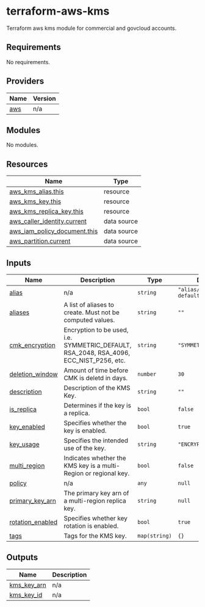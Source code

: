 # terraform-aws-kms
Terraform aws kms module for commercial and govcloud accounts.

<!-- BEGIN_TF_DOCS -->
## Requirements

No requirements.

## Providers

| Name | Version |
|------|---------|
| <a name="provider_aws"></a> [aws](#provider\_aws) | n/a |

## Modules

No modules.

## Resources

| Name | Type |
|------|------|
| [aws_kms_alias.this](https://registry.terraform.io/providers/hashicorp/aws/latest/docs/resources/kms_alias) | resource |
| [aws_kms_key.this](https://registry.terraform.io/providers/hashicorp/aws/latest/docs/resources/kms_key) | resource |
| [aws_kms_replica_key.this](https://registry.terraform.io/providers/hashicorp/aws/latest/docs/resources/kms_replica_key) | resource |
| [aws_caller_identity.current](https://registry.terraform.io/providers/hashicorp/aws/latest/docs/data-sources/caller_identity) | data source |
| [aws_iam_policy_document.this](https://registry.terraform.io/providers/hashicorp/aws/latest/docs/data-sources/iam_policy_document) | data source |
| [aws_partition.current](https://registry.terraform.io/providers/hashicorp/aws/latest/docs/data-sources/partition) | data source |

## Inputs

| Name | Description | Type | Default | Required |
|------|-------------|------|---------|:--------:|
| <a name="input_alias"></a> [alias](#input\_alias) | n/a | `string` | `"alias/shared-ebs-default"` | no |
| <a name="input_aliases"></a> [aliases](#input\_aliases) | A list of aliases to create. Must not be computed values. | `string` | `""` | no |
| <a name="input_cmk_encryption"></a> [cmk\_encryption](#input\_cmk\_encryption) | Encryption to be used, i.e. SYMMETRIC\_DEFAULT, RSA\_2048, RSA\_4096, ECC\_NIST\_P256, etc. | `string` | `"SYMMETRIC_DEFAULT"` | no |
| <a name="input_deletion_window"></a> [deletion\_window](#input\_deletion\_window) | Amount of time before CMK is deletd in days. | `number` | `30` | no |
| <a name="input_description"></a> [description](#input\_description) | Description of the KMS Key. | `string` | `""` | no |
| <a name="input_is_replica"></a> [is\_replica](#input\_is\_replica) | Determines if the key is a replica. | `bool` | `false` | no |
| <a name="input_key_enabled"></a> [key\_enabled](#input\_key\_enabled) | Specifies whether the key is enabled. | `bool` | `true` | no |
| <a name="input_key_usage"></a> [key\_usage](#input\_key\_usage) | Specifies the intended use of the key. | `string` | `"ENCRYPT_DECRYPT"` | no |
| <a name="input_multi_region"></a> [multi\_region](#input\_multi\_region) | Indicates whether the KMS key is a multi-Region or regional key. | `bool` | `false` | no |
| <a name="input_policy"></a> [policy](#input\_policy) | n/a | `any` | `null` | no |
| <a name="input_primary_key_arn"></a> [primary\_key\_arn](#input\_primary\_key\_arn) | The primary key arn of a multi-region replica key. | `string` | `null` | no |
| <a name="input_rotation_enabled"></a> [rotation\_enabled](#input\_rotation\_enabled) | Specifies whether key rotation is enabled. | `bool` | `true` | no |
| <a name="input_tags"></a> [tags](#input\_tags) | Tags for the KMS key. | `map(string)` | `{}` | no |

## Outputs

| Name | Description |
|------|-------------|
| <a name="output_kms_key_arn"></a> [kms\_key\_arn](#output\_kms\_key\_arn) | n/a |
| <a name="output_kms_key_id"></a> [kms\_key\_id](#output\_kms\_key\_id) | n/a |
<!-- END_TF_DOCS -->